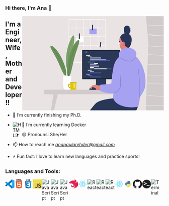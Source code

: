 
### Hi there, I'm Ana  👋

 <img align="right" alt="GIF" src="https://github.com/anarehder/anarehder/blob/main/gif_women.gif?raw=true" width="450" height="300" />


## I'm a Engineer, Wife, Mother and Developer!!
- 🔭 I’m currently finishing my Ph.D.
- 🌱 I’m currently learning Docker <img align="left" alt="HTML5" width="29px" src="https://img.shields.io/badge/Docker-2CA5E0?style=for-the-badge&logo=docker&logoColor=white" /> 
- 😄 Pronouns: She/Her
- 📫 How to reach me *anapaularehder@gmail.com*

- ⚡ Fun fact: I love to learn new languages and practice sports!


### Languages and Tools:

<img align="left" alt="Visual Studio Code" width="29px" src="https://raw.githubusercontent.com/github/explore/80688e429a7d4ef2fca1e82350fe8e3517d3494d/topics/visual-studio-code/visual-studio-code.png" />
<img align="left" alt="HTML5" width="29px" src="https://raw.githubusercontent.com/github/explore/80688e429a7d4ef2fca1e82350fe8e3517d3494d/topics/html/html.png" />
<img align="left" alt="CSS3" width="29px" src="https://raw.githubusercontent.com/github/explore/80688e429a7d4ef2fca1e82350fe8e3517d3494d/topics/css/css.png" />
<img align="left" alt="JavaScript" width="29px" src="https://raw.githubusercontent.com/github/explore/80688e429a7d4ef2fca1e82350fe8e3517d3494d/topics/javascript/javascript.png" />
<img align="left" alt="JavaScript" width="29px" src="https://cdn.jsdelivr.net/gh/devicons/devicon/icons/typescript/typescript-original.svg" />
<img align="left" alt="JavaScript" width="29px" src="https://cdn.jsdelivr.net/gh/devicons/devicon/icons/nodejs/nodejs-original.svg"/>
<img align="left" alt="JavaScript" width="29px" src="https://skillicons.dev/icons?i=express" />
<img align="left" alt="JavaScript" width="29px" src="https://raw.githubusercontent.com/devicons/devicon/master/icons/nestjs/nestjs-plain.svg" />
<img align="left" alt="React" width="29px" src="https://raw.githubusercontent.com/github/explore/80688e429a7d4ef2fca1e82350fe8e3517d3494d/topics/react/react.png" />
<img align="left" alt="React" width="29px" src="https://cdn.jsdelivr.net/gh/devicons/devicon/icons/postgresql/postgresql-original.svg" />
<img align="left" alt="React" width="29px" src="https://cdn.jsdelivr.net/gh/devicons/devicon/icons/mongodb/mongodb-original.svg" />
<img align="left" alt="React" width="29px" src="https://cdn.jsdelivr.net/gh/devicons/devicon/icons/jest/jest-plain.svg" />
<img align="left" alt="React" width="29px" src="https://raw.githubusercontent.com/github/explore/80688e429a7d4ef2fca1e82350fe8e3517d3494d/topics/react/react.png" />
<img align="left" alt="python" width="29px" src="https://raw.githubusercontent.com/github/explore/80688e429a7d4ef2fca1e82350fe8e3517d3494d/topics/python/python.png" />
<img align="left" alt="GitHub" width="29px" src="https://raw.githubusercontent.com/github/explore/78df643247d429f6cc873026c0622819ad797942/topics/github/github.png" />
<img align="left" alt="Terminal" width="29px" src="https://raw.githubusercontent.com/github/explore/80688e429a7d4ef2fca1e82350fe8e3517d3494d/topics/terminal/terminal.png" />
<img align="left" alt="Terminal" width="29px" src="https://skillicons.dev/icons?i=linux" />
